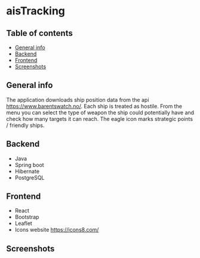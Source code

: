 # aisTracking
## Table of contents
* [General info](#general-info)
* [Backend](#backend)
* [Frontend](#frontend)
* [Screenshots](#screenshots)

## General info
The application downloads ship position data from the api https://www.barentswatch.no/. Each ship is treated as hostile. From the menu you can select the type of weapon the ship could potentially have and check how many targets it can reach. The eagle icon marks strategic points / friendly ships.

## Backend
* Java
* Spring boot
* Hibernate
* PostgreSQL

## Frontend
* React
* Bootstrap
* Leaflet
* Icons website https://icons8.com/

## Screenshots

